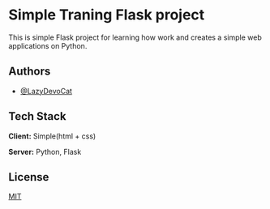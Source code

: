 
# Simple Traning Flask project

This is simple Flask project for learning how work and creates a simple web applications on Python.




## Authors

- [@LazyDevoCat](https://www.github.com/octokatherine)


## Tech Stack

**Client:** Simple(html + css)

**Server:** Python, Flask


## License

[MIT](https://choosealicense.com/licenses/mit/)


